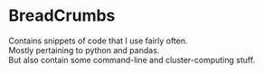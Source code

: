 # BreadCrumbs
Contains snippets of code that I use fairly often. <br> 
Mostly pertaining to python and pandas. <br> 
But also contain some command-line and cluster-computing stuff. 
